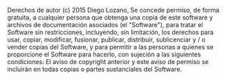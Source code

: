 Derechos de autor (c) 2015 Diego Lozano,
Se concede permiso, de forma gratuita, a cualquier persona que obtenga una copia de este software y archivos de documentación asociados (el "Software"), para tratar el Software sin restricciones, incluyendo, sin limitación, los derechos para usar, copiar, modificar, fusionar, publicar, distribuir, sublicenciar y / o vender copias del Software, y para permitir a las personas a quienes se proporcione el Software para hacerlo, con sujeción a las siguientes condiciones: El aviso de copyright anterior y este aviso de permiso se incluirán en todas copias o partes sustanciales del Software.